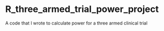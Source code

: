 # R_three_armed_trial_power_project
A code that I wrote to calculate power for a three armed clinical trial
